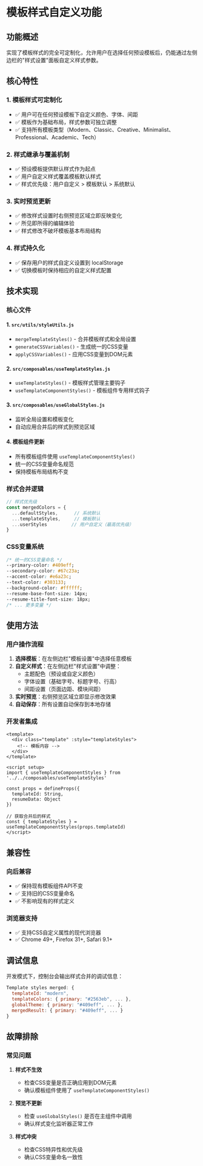 # 模板样式自定义功能

## 功能概述

实现了模板样式的完全可定制化，允许用户在选择任何预设模板后，仍能通过左侧边栏的"样式设置"面板自定义样式参数。

## 核心特性

### 1. 模板样式可定制化
- ✅ 用户可在任何预设模板下自定义颜色、字体、间距
- ✅ 模板作为基础布局，样式参数可独立调整
- ✅ 支持所有模板类型（Modern、Classic、Creative、Minimalist、Professional、Academic、Tech）

### 2. 样式继承与覆盖机制
- ✅ 预设模板提供默认样式作为起点
- ✅ 用户自定义样式覆盖模板默认样式
- ✅ 样式优先级：用户自定义 > 模板默认 > 系统默认

### 3. 实时预览更新
- ✅ 修改样式设置时右侧预览区域立即反映变化
- ✅ 所见即所得的编辑体验
- ✅ 样式修改不破坏模板基本布局结构

### 4. 样式持久化
- ✅ 保存用户的样式自定义设置到 localStorage
- ✅ 切换模板时保持相应的自定义样式配置

## 技术实现

### 核心文件

#### 1. `src/utils/styleUtils.js`
- `mergeTemplateStyles()` - 合并模板样式和全局设置
- `generateCSSVariables()` - 生成统一的CSS变量
- `applyCSSVariables()` - 应用CSS变量到DOM元素

#### 2. `src/composables/useTemplateStyles.js`
- `useTemplateStyles()` - 模板样式管理主要钩子
- `useTemplateComponentStyles()` - 模板组件专用样式钩子

#### 3. `src/composables/useGlobalStyles.js`
- 监听全局设置和模板变化
- 自动应用合并后的样式到预览区域

#### 4. 模板组件更新
- 所有模板组件使用 `useTemplateComponentStyles()`
- 统一的CSS变量命名规范
- 保持模板布局结构不变

### 样式合并逻辑

```javascript
// 样式优先级
const mergedColors = {
  ...defaultStyles,      // 系统默认
  ...templateStyles,     // 模板默认
  ...userStyles         // 用户自定义（最高优先级）
}
```

### CSS变量系统

```css
/* 统一的CSS变量命名 */
--primary-color: #409eff;
--secondary-color: #67c23a;
--accent-color: #e6a23c;
--text-color: #303133;
--background-color: #ffffff;
--resume-base-font-size: 14px;
--resume-title-font-size: 18px;
/* ... 更多变量 */
```

## 使用方法

### 用户操作流程

1. **选择模板**：在左侧边栏"模板设置"中选择任意模板
2. **自定义样式**：在左侧边栏"样式设置"中调整：
   - 主题配色（预设或自定义颜色）
   - 字体设置（基础字号、标题字号、行高）
   - 间距设置（页面边距、模块间距）
3. **实时预览**：右侧预览区域立即显示修改效果
4. **自动保存**：所有设置自动保存到本地存储

### 开发者集成

```vue
<template>
  <div class="template" :style="templateStyles">
    <!-- 模板内容 -->
  </div>
</template>

<script setup>
import { useTemplateComponentStyles } from '../../composables/useTemplateStyles'

const props = defineProps({
  templateId: String,
  resumeData: Object
})

// 获取合并后的样式
const { templateStyles } = useTemplateComponentStyles(props.templateId)
</script>
```

## 兼容性

### 向后兼容
- ✅ 保持现有模板组件API不变
- ✅ 支持旧的CSS变量命名
- ✅ 不影响现有的样式定义

### 浏览器支持
- ✅ 支持CSS自定义属性的现代浏览器
- ✅ Chrome 49+, Firefox 31+, Safari 9.1+

## 调试信息

开发模式下，控制台会输出样式合并的调试信息：

```javascript
Template styles merged: {
  templateId: "modern",
  templateColors: { primary: "#2563eb", ... },
  globalTheme: { primary: "#409eff", ... },
  mergedResult: { primary: "#409eff", ... }
}
```

## 故障排除

### 常见问题

1. **样式不生效**
   - 检查CSS变量是否正确应用到DOM元素
   - 确认模板组件使用了 `useTemplateComponentStyles()`

2. **预览不更新**
   - 检查 `useGlobalStyles()` 是否在主组件中调用
   - 确认样式变化监听器正常工作

3. **样式冲突**
   - 检查CSS特异性和优先级
   - 确认CSS变量命名一致性
